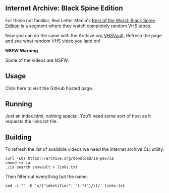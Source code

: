 ## Internet Archive: Black Spine Edition

For those not familiar, Red Letter Media's [Best of the Worst: Black Spine Edition](https://www.youtube.com/playlist?list=PLJ_TJFLc25JR3VZ7Xe-cmt4k3bMKBZ5Tm) is a segment where they watch completely random VHS tapes. 

Now you can do the same with the Archive.org [VHSVault](https://archive.org/details/vhsvault). Refresh the page and see what random VHS video you land on!

**NSFW Warning**

Some of the videos are NSFW. 

## Usage

Click here to visit the GitHub hosted page.

## Running

Just an index.html, nothing special. You'll need some sort of host as it requests the links.txt file.

## Building

To refresh the list of available videos we need the internet archive CLI utility.

```
curl -LOs https://archive.org/download/ia-pex/ia
chmod +x ia
./ia search vhsvault > links.txt
```

Then filter out everything but the name. 

```
sed -i "" -E 's/{"identifier": "(.*)"}/\1/' links.txt
```